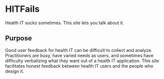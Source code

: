 # HITFails
Health IT sucks sometimes.  This site lets you talk about it.

## Purpose
Good user feedback for health IT can be difficult to collect and analyze.  Practitioners are busy, have varied needs as users, 
and sometimes have difficulty verbalizing what they want out of a health IT application.  This site facilitates honest feedback 
between health IT users and the people who design it.
